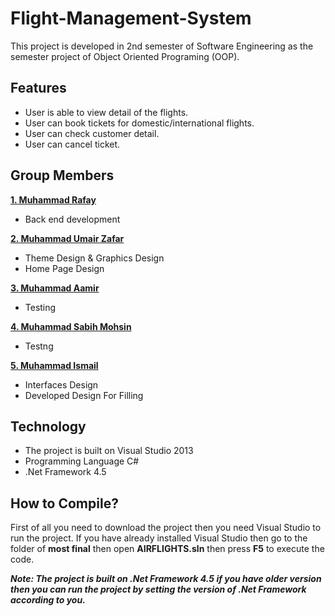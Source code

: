 # Flight-Management-System
This project is developed in 2nd semester of Software Engineering as the semester project of Object Oriented Programing (OOP).

## Features
* User is able to view detail of the flights.
* User can book tickets for domestic/international flights.
* User can check customer detail.
* User can cancel ticket.


## Group Members

**[1. Muhammad Rafay](https://github.com/MuhammadRafay151/)**
* Back end development

**[2. Muhammad Umair Zafar](https://github.com/UmairZafar-5)**
* Theme Design & Graphics Design
* Home Page Design

**[3. Muhammad Aamir](https://github.com/MuhammadAamir21/)**
* Testing

**[4. Muhammad Sabih Mohsin](https://github.com/sabihmohsin)**
* Testng

**[5. Muhammad Ismail](https://github.com/ismailyaqoob)**

* Interfaces Design
* Developed Design For Filling

## Technology
* The project is built on Visual Studio 2013
* Programming Language C#
* .Net Framework 4.5

## How to Compile?

First of all you need to download the project then you need Visual Studio to run the project. If you have already installed Visual Studio then go to the folder of **most final** then open **AIRFLIGHTS.sln** then press **F5** to execute the code.

**_Note: The project is built on .Net Framework 4.5 if you have older version then you can run the project by setting the version of .Net Framework according to you._**
